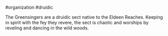 #organization #druidic 

The Greensingers are a druidic sect native to the Eldeen Reaches. Keeping in spirit with the fey they revere, the sect is chaotic and worships by reveling and dancing in the wild woods.